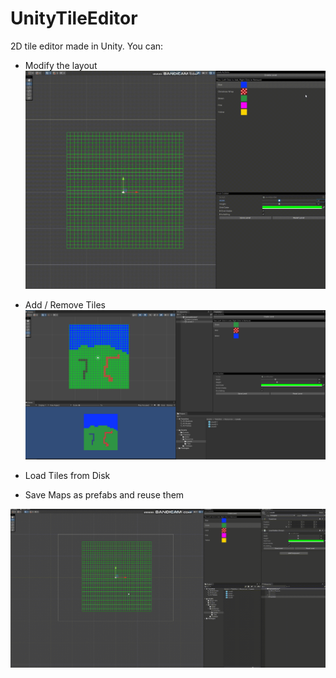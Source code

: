 # UnityTileEditor
2D tile editor made in Unity. You can:
- Modify the layout
![alt text](https://github.com/tuddor1234/UnityTileEditor/blob/main/GIZOMOS.gif)

- Add / Remove Tiles
![alt text](https://github.com/tuddor1234/UnityTileEditor/blob/main/1.png)
- Load Tiles from Disk
- Save Maps as prefabs and reuse them

![alt text](https://github.com/tuddor1234/UnityTileEditor/blob/main/2.gif)

